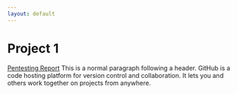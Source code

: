 ```yaml
---
layout: default
---
```


# Project 1

[Pentesting Report](./Project1.md)
This is a normal paragraph following a header. GitHub is a code hosting platform for version control and collaboration. It lets you and others work together on projects from anywhere.


